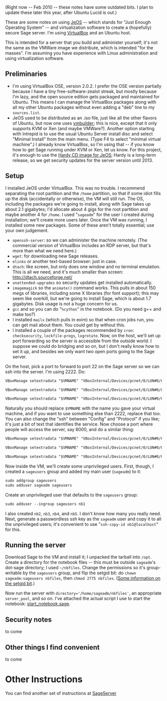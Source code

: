 
(Right now -- Feb 2010 -- these notes have some outdated bits. I plan to update these later this year, after Ubuntu Lucid is out.) 

These are some notes on using <a class="http" href="http://www.ubuntu.com/products/whatisubuntu/serveredition/jeos">JeOS</a> -- which stands for "Just Enough Operating System" -- and virtualization software to create a (hopefully) secure Sage server. I'm using <a class="http" href="http://www.virtualbox.org/">VirtualBox</a> and an Ubuntu host. 

This is intended for a server that you build and administer yourself; it's not the same as the VMWare image we distribute, which is intended "for the masses". I'm assuming you have experience with Linux administration and using virtualization software. 


## Preliminaries

   * I'm using VirtualBox OSE, version 2.0.2. I prefer the OSE version partially because I have a tiny free-software-zealot streak, but mostly because I'm lazy, and the open source edition gets packaged and maintained for Ubuntu. This means I can manage the VirtualBox packages along with all my other Ubuntu packages without even adding a "deb" line to my `sources.list`. 
   * JeOS used to be distributed as an .iso file, just like all the other flavors of Ubuntu, but now one uses <a class="https" href="https://help.ubuntu.com/community/JeOSVMBuilder">vmbuilder</a>; this is nice, except that it only supports KVM or Xen (and maybe VMWare?). Another option starting with Intrepid is to use the usual Ubuntu Server install disc and select "Minimal Install" from the main menu. (Type F4 to select "minimal virtual machine".) I already know VirtualBox, so I'm using that -- if you know how to get Sage running under KVM or Xen, let us know. For this project, it's enough to use the <a class="http" href="http://cdimage.ubuntu.com/jeos/releases/hardy/release/">Hardy CD image for JeOS</a>; Hardy is a long-term release, so we get security updates for the server version until 2013. 

## Setup

I installed JeOS under VirtualBox. This was no trouble. I recommend separating the root partition and the `/home` partition, so that if some idiot fills up the disk (accidentally or otherwise), the VM will still run. The OS, including the packages we're going to install, along with Sage takes up about 2.1 gigabytes; I'd allocate about 4 gigs for the root partition and maybe another 4 for `/home`. I used "`sageadm`" for the user I created during installation; we'll create more users later. Once the VM was running, I installed some new packages. Some of these aren't totally essential; use your own judgement. 

   * `openssh-server`: so we can administer the machine remotely. (The commercial version of VirtualBox includes an RDP server, but that's more than what we need here.) 
   * `wget`: for downloading new Sage releases. 
   * `elinks` or another text-based browser: just in case. 
   * `dtach`: like screen, but only does one window and no terminal emulation. This is all we need, and it's much smaller than screen: <a href="http://dtach.sourceforge.net/">http://dtach.sourceforge.net/</a> 
   * `unattended-upgrades` so security updates get installed automatically. 
   * `imagemagick` so the `animate()` command works. This pulls in about 150 megs of libraries, including some X libraries (for font support); this may seem like overkill, but we're going to install Sage, which is about 1.7 gigabytes. Disk usage is not a huge concern for us. 
   * `gcc` and so you can do "`%cython`" in the notebook. (Do you need g++ and make too?) 
   * I installed `mailx` (which pulls in exim) so that when cron jobs run, you can get mail about them. You could get by without this. 
   * I installed a couple of the packages recommended by `cron`: `checksecurity`, `lockfile-progs`, `logrotate`. 
Now, on the host, we'll set up port forwarding so the server is accessible from the outside world. I suppose we could do bridging and so on, but I don't really know how to set it up, and besides we only want two open ports going to the Sage server. 

On the host, pick a port to forward to port 22 on the Sage server so we can ssh into the server. I'm using 2222. Do: 
```txt
VBoxManage setextradata "$VMNAME" "VBoxInternal/Devices/pcnet/0/LUN#0/Config/ssh/HostPort" 2222

VBoxManage setextradata "$VMNAME" "VBoxInternal/Devices/pcnet/0/LUN#0/Config/ssh/GuestPort" 22

VBoxManage setextradata "$VMNAME" "VBoxInternal/Devices/pcnet/0/LUN#0/Config/ssh/Protocol" TCP
```
Naturally you should replace `$VMNAME` with the name you gave your virtual machine, and if you want to use something else than 2222, replace that too. You can also change the "ssh" between "Config" and "Protocol" if you like; it's just a bit of text that identifies the service. Now choose a port where people will access the server, say 8000, and do a similar thing: 
```txt
VBoxManage setextradata "$VMNAME" "VBoxInternal/Devices/pcnet/0/LUN#0/Config/sage/HostPort" 8000

VBoxManage setextradata "$VMNAME" "VBoxInternal/Devices/pcnet/0/LUN#0/Config/sage/GuestPort" 8000

VBoxManage setextradata "$VMNAME" "VBoxInternal/Devices/pcnet/0/LUN#0/Config/sage/Protocol" TCP
```
Now inside the VM, we'll create some unprivileged users. First, though, I created a `sageusers` group and added my main user (`sageadm`) to it: 
```txt
sudo addgroup sageusers
sudo adduser sageadm sageusers
```
Create an unprivileged user that defaults to the `sageusers` group: 
```txt
sudo adduser --ingroup sageusers nb1
```
I also created `nb2`, `nb3`, `nb4`, and `nb5`. I don't know how many you really need. Next, generate a passwordless ssh key as the `sageadm` user and copy it to all the unprivileged users; it's convenient to use "`ssh-copy-id nb1@localhost`" for this. 


## Running the server

Download Sage to the VM and install it; I unpacked the tarball into `/opt`. Create a directory for the notebook files -- this must be outside `sageadm`'s dot-sage directory; I used `~/nbfiles`. Change the permissions so it's group-writable by the `sageusers` group, and flip the setgid bit: do `chown sageadm:sageusers nbfiles`, then `chmod 2775 nbfiles`. (<a class="http" href="http://en.wikipedia.org/wiki/Setuid#setgid_on_directories">Some information on the setgid bit</a>.) 

Now run the server with `directory='/home/sageadm/nbfiles'`, an appropriate `server_pool`, and so on. I've attached the actual script I use to start the notebook: <a href="DanDrake/JustEnoughSageServer/start_notebook.sage">start_notebook.sage</a>. 


## Security notes

to come 


## Other things I find convenient

to come 


# Other Instructions

You can find another set of instructions at <a href="/Sageserver">SageServer</a> 
